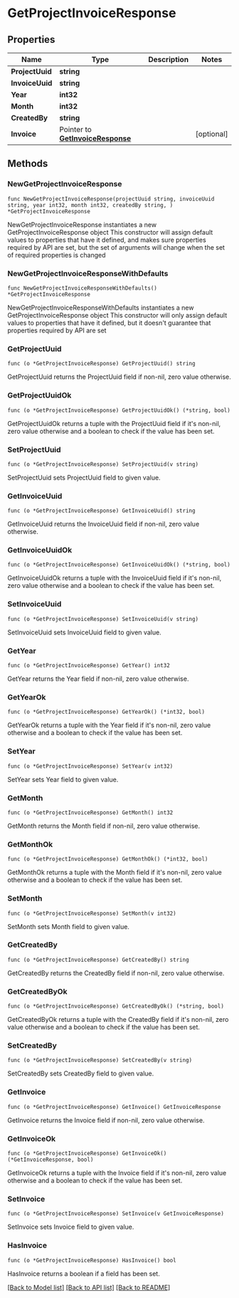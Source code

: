 # GetProjectInvoiceResponse

## Properties

Name | Type | Description | Notes
------------ | ------------- | ------------- | -------------
**ProjectUuid** | **string** |  | 
**InvoiceUuid** | **string** |  | 
**Year** | **int32** |  | 
**Month** | **int32** |  | 
**CreatedBy** | **string** |  | 
**Invoice** | Pointer to [**GetInvoiceResponse**](GetInvoiceResponse.md) |  | [optional] 

## Methods

### NewGetProjectInvoiceResponse

`func NewGetProjectInvoiceResponse(projectUuid string, invoiceUuid string, year int32, month int32, createdBy string, ) *GetProjectInvoiceResponse`

NewGetProjectInvoiceResponse instantiates a new GetProjectInvoiceResponse object
This constructor will assign default values to properties that have it defined,
and makes sure properties required by API are set, but the set of arguments
will change when the set of required properties is changed

### NewGetProjectInvoiceResponseWithDefaults

`func NewGetProjectInvoiceResponseWithDefaults() *GetProjectInvoiceResponse`

NewGetProjectInvoiceResponseWithDefaults instantiates a new GetProjectInvoiceResponse object
This constructor will only assign default values to properties that have it defined,
but it doesn't guarantee that properties required by API are set

### GetProjectUuid

`func (o *GetProjectInvoiceResponse) GetProjectUuid() string`

GetProjectUuid returns the ProjectUuid field if non-nil, zero value otherwise.

### GetProjectUuidOk

`func (o *GetProjectInvoiceResponse) GetProjectUuidOk() (*string, bool)`

GetProjectUuidOk returns a tuple with the ProjectUuid field if it's non-nil, zero value otherwise
and a boolean to check if the value has been set.

### SetProjectUuid

`func (o *GetProjectInvoiceResponse) SetProjectUuid(v string)`

SetProjectUuid sets ProjectUuid field to given value.


### GetInvoiceUuid

`func (o *GetProjectInvoiceResponse) GetInvoiceUuid() string`

GetInvoiceUuid returns the InvoiceUuid field if non-nil, zero value otherwise.

### GetInvoiceUuidOk

`func (o *GetProjectInvoiceResponse) GetInvoiceUuidOk() (*string, bool)`

GetInvoiceUuidOk returns a tuple with the InvoiceUuid field if it's non-nil, zero value otherwise
and a boolean to check if the value has been set.

### SetInvoiceUuid

`func (o *GetProjectInvoiceResponse) SetInvoiceUuid(v string)`

SetInvoiceUuid sets InvoiceUuid field to given value.


### GetYear

`func (o *GetProjectInvoiceResponse) GetYear() int32`

GetYear returns the Year field if non-nil, zero value otherwise.

### GetYearOk

`func (o *GetProjectInvoiceResponse) GetYearOk() (*int32, bool)`

GetYearOk returns a tuple with the Year field if it's non-nil, zero value otherwise
and a boolean to check if the value has been set.

### SetYear

`func (o *GetProjectInvoiceResponse) SetYear(v int32)`

SetYear sets Year field to given value.


### GetMonth

`func (o *GetProjectInvoiceResponse) GetMonth() int32`

GetMonth returns the Month field if non-nil, zero value otherwise.

### GetMonthOk

`func (o *GetProjectInvoiceResponse) GetMonthOk() (*int32, bool)`

GetMonthOk returns a tuple with the Month field if it's non-nil, zero value otherwise
and a boolean to check if the value has been set.

### SetMonth

`func (o *GetProjectInvoiceResponse) SetMonth(v int32)`

SetMonth sets Month field to given value.


### GetCreatedBy

`func (o *GetProjectInvoiceResponse) GetCreatedBy() string`

GetCreatedBy returns the CreatedBy field if non-nil, zero value otherwise.

### GetCreatedByOk

`func (o *GetProjectInvoiceResponse) GetCreatedByOk() (*string, bool)`

GetCreatedByOk returns a tuple with the CreatedBy field if it's non-nil, zero value otherwise
and a boolean to check if the value has been set.

### SetCreatedBy

`func (o *GetProjectInvoiceResponse) SetCreatedBy(v string)`

SetCreatedBy sets CreatedBy field to given value.


### GetInvoice

`func (o *GetProjectInvoiceResponse) GetInvoice() GetInvoiceResponse`

GetInvoice returns the Invoice field if non-nil, zero value otherwise.

### GetInvoiceOk

`func (o *GetProjectInvoiceResponse) GetInvoiceOk() (*GetInvoiceResponse, bool)`

GetInvoiceOk returns a tuple with the Invoice field if it's non-nil, zero value otherwise
and a boolean to check if the value has been set.

### SetInvoice

`func (o *GetProjectInvoiceResponse) SetInvoice(v GetInvoiceResponse)`

SetInvoice sets Invoice field to given value.

### HasInvoice

`func (o *GetProjectInvoiceResponse) HasInvoice() bool`

HasInvoice returns a boolean if a field has been set.


[[Back to Model list]](../README.md#documentation-for-models) [[Back to API list]](../README.md#documentation-for-api-endpoints) [[Back to README]](../README.md)


